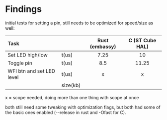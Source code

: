 # Findings

initial tests for setting a pin, still needs to be optimized for speed/size as well:

| Task                      |          | Rust (embassy) | C (ST Cube HAL) |
| :------------------------ | -------- | :------------: | :-------------: |
| Set LED high/low          | t(us)    |      7.25      |       10        |
| Toggle pin                | t(us)    |      8.5       |      11.25      |
| WFI btn and set LED level | t(us)    |       x        |        x        |
|                           | size(kb) |                |                 |

x = scope needed, doing more than one thing with scope at once

both still need some tweaking with optimization flags, but both had some of the basic ones enabled (--release in rust and -Ofast for C).
